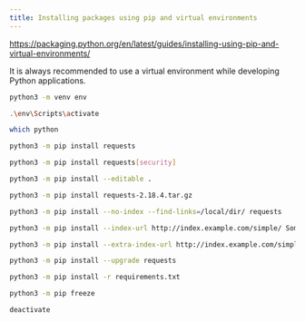 ```yaml
---
title: Installing packages using pip and virtual environments
---
```


<https://packaging.python.org/en/latest/guides/installing-using-pip-and-virtual-environments/>

It is always recommended to use a virtual environment while developing Python applications.

```bash
python3 -m venv env

.\env\Scripts\activate

which python

python3 -m pip install requests

python3 -m pip install requests[security]

python3 -m pip install --editable .

python3 -m pip install requests-2.18.4.tar.gz

python3 -m pip install --no-index --find-links=/local/dir/ requests

python3 -m pip install --index-url http://index.example.com/simple/ SomeProject

python3 -m pip install --extra-index-url http://index.example.com/simple/ SomeProject

python3 -m pip install --upgrade requests

python3 -m pip install -r requirements.txt

python3 -m pip freeze

deactivate
```
